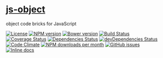 [js-object](http://make-github-pseudonymous-again.github.io/js-object)
==

object code bricks for JavaScript

[![License](https://img.shields.io/github/license/aureooms/js-object.svg?style=flat)](https://raw.githubusercontent.com/aureooms/js-object/master/LICENSE)
[![NPM version](https://img.shields.io/npm/v/@aureooms/js-object.svg?style=flat)](https://www.npmjs.org/package/@aureooms/js-object)
[![Bower version](https://img.shields.io/bower/v/@aureooms/js-object.svg?style=flat)](http://bower.io/search/?q=@aureooms/js-object)
[![Build Status](https://img.shields.io/travis/aureooms/js-object.svg?style=flat)](https://travis-ci.org/aureooms/js-object)
[![Coverage Status](https://img.shields.io/coveralls/aureooms/js-object.svg?style=flat)](https://coveralls.io/r/aureooms/js-object)
[![Dependencies Status](https://img.shields.io/david/aureooms/js-object.svg?style=flat)](https://david-dm.org/aureooms/js-object#info=dependencies)
[![devDependencies Status](https://img.shields.io/david/dev/aureooms/js-object.svg?style=flat)](https://david-dm.org/aureooms/js-object#info=devDependencies)
[![Code Climate](https://img.shields.io/codeclimate/github/aureooms/js-object.svg?style=flat)](https://codeclimate.com/github/aureooms/js-object)
[![NPM downloads per month](https://img.shields.io/npm/dm/@aureooms/js-object.svg?style=flat)](https://www.npmjs.org/package/@aureooms/js-object)
[![GitHub issues](https://img.shields.io/github/issues/aureooms/js-object.svg?style=flat)](https://github.com/aureooms/js-object/issues)
[![Inline docs](http://inch-ci.org/github/aureooms/js-object.svg?branch=master&style=shields)](http://inch-ci.org/github/aureooms/js-object)

